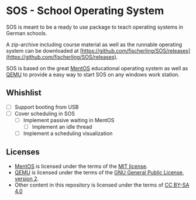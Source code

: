 # SOS - School Operating System

SOS is meant to be a ready to use package to teach operating systems in
German schools.

A zip-archive including course material as well as the runnable operating system can be downloaded at [https://github.com/fischerling/SOS/releases](https://github.com/fischerling/SOS/releases).

SOS is based on the great [MentOS](https://mentos-team.github.io/) educational
operating system as well as [QEMU](https://www.qemu.org/) to provide a easy way
to start SOS on any windows work station.

## Whishlist

- [ ] Support booting from USB
- [ ] Cover scheduling in SOS
  - [ ] Implement passive waiting in MentOS
    - [ ] Implement an idle thread
  - [ ] Implement a scheduling visualization

## Licenses

* [MentOS](https://mentos-team.github.io/) is licensed under the terms of the [MIT license](https://github.com/mentos-team/MentOS/blob/1832c77fdb20e8a56f2acb7e5ba71dcdfb02bbe9/LICENSE.md).
* [QEMU](https://wiki.qemu.org/License) is licensed under the terms of the [GNU General Public License, version 2](https://www.gnu.org/licenses/old-licenses/gpl-2.0.html).
* Other content in this repository is licensed under the terms of [CC BY-SA 4.0](https://creativecommons.org/licenses/by-sa/4.0/)
